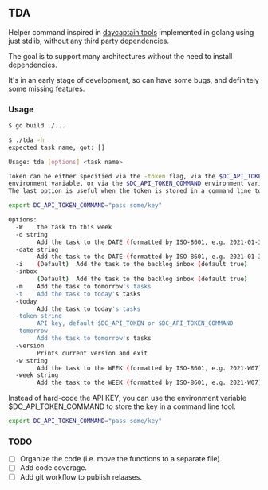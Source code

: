 ## TDA

Helper command inspired in [daycaptain tools](https://github.com/daycaptain/tools/) implemented in golang using just 
stdlib, without any third party dependencies.

The goal is to support many architectures without the need to install dependencies.

It's in an early stage of development, so can have some bugs, and definitely some missing features.

### Usage

```sh
$ go build ./...
```

```sh
$ ./tda -h
expected task name, got: []

Usage: tda [options] <task name>

Token can be either specified via the -token flag, via the $DC_API_TOKEN 
environment variable, or via the $DC_API_TOKEN_COMMAND environment variable.
The last option is useful when the token is stored in a command line tool, e.g.

export DC_API_TOKEN_COMMAND="pass some/key"

Options:
  -W	the task to this week
  -d string
    	Add the task to the DATE (formatted by ISO-8601, e.g. 2021-01-31)
  -date string
    	Add the task to the DATE (formatted by ISO-8601, e.g. 2021-01-31)
  -i	(Default)  Add the task to the backlog inbox (default true)
  -inbox
    	(Default)  Add the task to the backlog inbox (default true)
  -m	Add the task to tomorrow's tasks
  -t	Add the task to today's tasks
  -today
    	Add the task to today's tasks
  -token string
    	API key, default $DC_API_TOKEN or $DC_API_TOKEN_COMMAND
  -tomorrow
    	Add the task to tomorrow's tasks
  -version
    	Prints current version and exit
  -w string
    	Add the task to the WEEK (formatted by ISO-8601, e.g. 2021-W07)
  -week string
    	Add the task to the WEEK (formatted by ISO-8601, e.g. 2021-W07)
```

Instead of hard-code the API KEY, you can use the environment variable $DC_API_TOKEN_COMMAND to store the key in a 
command line tool.

```sh
export DC_API_TOKEN_COMMAND="pass some/key"
```

### TODO

- [ ] Organize the code (i.e. move the functions to a separate file).
- [ ] Add code coverage.
- [ ] Add git workflow to publish relaases.
